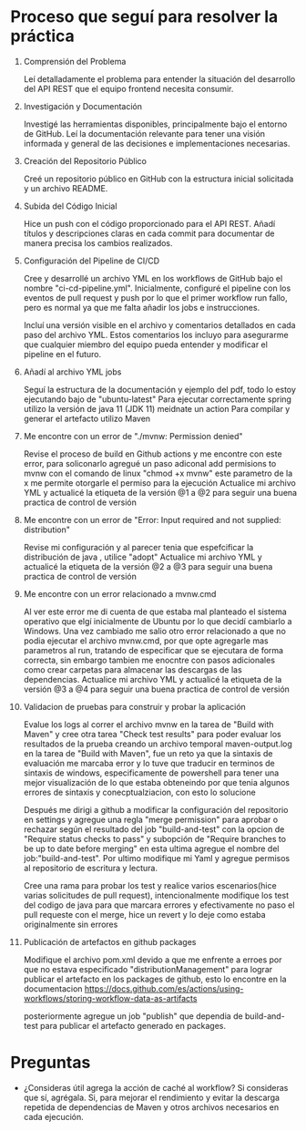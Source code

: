 # Proceso que seguí para resolver la práctica

1. Comprensión del Problema

   Leí detalladamente el problema para entender la situación del desarrollo del API REST que el equipo frontend necesita consumir.
    
2. Investigación y Documentación

   Investigé las herramientas disponibles, principalmente bajo el entorno de GitHub. Leí la documentación relevante para tener una visión informada y general de las decisiones e implementaciones necesarias.
    
3. Creación del Repositorio Público

   Creé un repositorio público en GitHub con la estructura inicial solicitada y un archivo README.
    
4. Subida del Código Inicial

   Hice un push con el código proporcionado para el API REST. Añadí títulos y descripciones claras en cada commit para documentar de manera precisa los cambios realizados.
    
5. Configuración del Pipeline de CI/CD

   Cree y desarrollé un archivo YML en los workflows de GitHub bajo el nombre "ci-cd-pipeline.yml". Inicialmente, configuré el pipeline con los eventos de pull request y push por lo que el primer workflow run fallo, pero es normal ya que me falta añadir los jobs e instrucciones.
    
   Incluí una versión visible en el archivo y comentarios detallados en cada paso del archivo YML. Estos comentarios los incluyo para asegurarme que cualquier miembro del equipo pueda entender y modificar el pipeline en el futuro.
    
6. Añadí al archivo YML jobs

   Seguí la estructura de la documentación y ejemplo del pdf, todo lo estoy ejecutando bajo de "ubuntu-latest"
   Para ejecutar correctamente spring utilizo la versión de java 11 (JDK 11) meidnate un action
   Para compilar y generar el artefacto utilizo Maven
    
7. Me encontre con un error de "./mvnw: Permission denied"

   Revise el proceso de build en Github actions y me encontre con este error, para soliconarlo agregué un paso adiconal add permisions to mvnw con el comando de linux "chmod +x mvnw" este parametro de la x me permite otorgarle el permiso para la ejecución
   Actualice mi archivo YML y actualicé la etiqueta de la versión @1 a @2 para seguir una buena practica de control de versión

8. Me encontre con un error de "Error: Input required and not supplied: distribution"

   Revise mi configuración y al parecer tenia que espefcificar la distribución de java , utilice "adopt"
   Actualice mi archivo YML y actualicé la etiqueta de la versión @2 a @3 para seguir una buena practica de control de versión

9. Me encontre con un error relacionado a mvnw.cmd

   Al ver este error me di cuenta de que estaba mal planteado el sistema operativo que elgí inicialmente de Ubuntu por lo que decidí cambiarlo a Windows.
   Una vez cambiado me salio otro error relacionado a que no podia ejecutar el archivo mvnw.cmd, por que opte agregarle mas parametros al run, tratando de especificar que se ejecutara de forma correcta, sin embargo tambien me enocntre con pasos adicionales como crear carpetas para almacenar las descargas de las dependencias.
   Actualice mi archivo YML y actualicé la etiqueta de la versión @3 a @4 para seguir una buena practica de control de versión

10. Validacion de pruebas para construir y probar la aplicación

    Evalue los logs al correr el archivo mvnw en  la tarea de "Build with Maven" y cree otra tarea "Check test results" para poder evaluar los resultados de la prueba creando un archivo temporal maven-output.log en la tarea de "Build with Maven", fue un reto ya que la sintaxis de evaluación me marcaba error y lo tuve que traducir en terminos de sintaxis de windows, especificamente de powershell para tener una mejor visualización de lo que estaba obteneindo por que tenia algunos errores de sintaxis y conecptualziacion, con esto lo solucione

    Después me dirigi a github a modificar la configuración del repositorio en settings y agregue una regla "merge permission" para aprobar o rechazar según el resultado del job "build-and-test" con la opcion de "Require status checks to pass" y subopción de "Require branches to be up to date before merging" en esta ultima agregue el nombre del job:"build-and-test".
    Por ultimo modifique mi Yaml y agregue permisos al repositorio de escritura y lectura.

    Cree una rama para probar los test y realice varios escenarios(hice varias solicitudes de pull request), intencionalmente modifique los test del codigo de java para que marcara errores y efectivamente no paso el pull requeste con el merge, hice un revert y lo deje como estaba originalmente sin errores

11. Publicación de artefactos en github packages

    Modifique el archivo pom.xml devido a que me enfrente a erroes por que no estava especificado "distributionManagement" para lograr publicar el artefacto en los packages de github, esto lo encontre en la documentacion https://docs.github.com/es/actions/using-workflows/storing-workflow-data-as-artifacts
    
    posteriormente agregue un job "publish" que dependia de build-and-test para publicar el artefacto generado en packages.

# Preguntas

- ¿Consideras útil agrega la acción de caché al workflow? Si consideras que sí, agrégala.
   Si, para mejorar el rendimiento y evitar la descarga repetida de dependencias de Maven y otros archivos necesarios en cada ejecución.